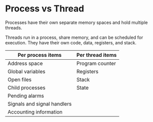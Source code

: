 # Process vs Thread

Processes have their own separate memory spaces and hold multiple threads.

Threads run in a process, share memory, and can be scheduled for execution. They have their own code, data, registers, and stack.

| Per process items           | Per thread items |
|-----------------------------|------------------|
| Address space               | Program counter  |
| Global variables            | Registers        |
| Open files                  | Stack            |
| Child processes             | State            |
| Pending alarms              |                  |
| Signals and signal handlers |                  |
| Accounting information      |                  |
